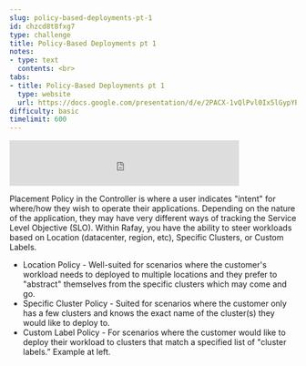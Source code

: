 ```yaml
---
slug: policy-based-deployments-pt-1
id: chzcd8t8fxg7
type: challenge
title: Policy-Based Deployments pt 1
notes:
- type: text
  contents: <br>
tabs:
- title: Policy-Based Deployments pt 1
  type: website
  url: https://docs.google.com/presentation/d/e/2PACX-1vQlPvl0Ix5lGypYPQ2-8CM66qeaEVacrzWs7ctQCydfVDSeBXb7FKJvVJQVSxJ4Xg/embed?start=false&loop=false&delayms=3000
difficulty: basic
timelimit: 600
---
```


<iframe style="position: relative; height: 80px; width: 80%;" src="https://drive.google.com/file/d/1DlaJnLgpF3Y-cemgod7nuOxR3QX1y7Qx/preview" title="Mp3 player" frameborder="0" allow="accelerometer; autoplay; clipboard-write; encrypted-media; gyroscope; picture-in-picture" allowfullscreen></iframe>

Placement Policy in the Controller is where a user indicates "intent" for where/how they wish to operate their applications. Depending on the nature of the application, they may have very different ways of tracking the Service Level Objective (SLO). Within Rafay, you have the ability to steer workloads based on Location (datacenter, region, etc), Specific Clusters, or Custom Labels.

- Location Policy - Well-suited for scenarios where the customer's workload needs to deployed to multiple locations and they prefer to "abstract" themselves from the specific clusters which may come and go.
- Specific Cluster Policy - Suited for scenarios where the customer only has a few clusters and knows the exact name of the cluster(s) they would like to deploy to.
- Custom Label Policy - For scenarios where the customer would like to deploy their workload to clusters that match a specified list of "cluster labels.”  Example at left.
